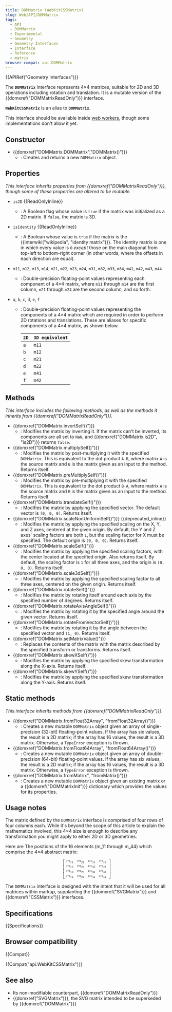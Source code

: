 ```yaml
---
title: DOMMatrix (WebKitCSSMatrix)
slug: Web/API/DOMMatrix
tags:
  - API
  - DOMMatrix
  - Experimental
  - Geometry
  - Geometry Interfaces
  - Interface
  - Reference
  - matrix
browser-compat: api.DOMMatrix
---
```

{{APIRef("Geometry Interfaces")}}

The **`DOMMatrix`** interface represents 4×4 matrices, suitable for 2D and 3D operations including rotation and translation. It is a mutable version of the {{domxref("DOMMatrixReadOnly")}} interface.

**`WebKitCSSMatrix`** is an alias to **`DOMMatrix`**.

This interface should be available inside [web workers](/en-US/docs/Web/API/Web_Workers_API), though some implementations don't allow it yet.

## Constructor

- {{domxref("DOMMatrix.DOMMatrix","DOMMatrix()")}}
  - : Creates and returns a new `DOMMatrix` object.

## Properties

_This interface inherits properties from {{domxref("DOMMatrixReadOnly")}}, though some of these properties are altered to be mutable._

- `is2D` {{ReadOnlyInline}}
  - : A Boolean flag whose value is `true` if the matrix was initialized as a 2D matrix. If `false`, the matrix is 3D.
- `isIdentity` {{ReadOnlyInline}}
  - : A Boolean whose value is `true` if the matrix is the {{interwiki("wikipedia", "identity matrix")}}. The identity matrix is one in which every value is `0` _except_ those on the main diagonal from top-left to bottom-right corner (in other words, where the offsets in each direction are equal).
- `m11`, `m12`, `m13`, `m14`, `m21`, `m22`, `m23`, `m24`, `m31`, `m32`, `m33`, `m34`, `m41`, `m42`, `m43`, `m44`
  - : Double-precision floating-point values representing each component of a 4×4 matrix, where `m11` through `m14` are the first column, `m21` through `m24` are the second column, and so forth.
- `a`, `b`, `c`, `d`, `e`, `f`

  - : Double-precision floating-point values representing the components of a 4×4 matrix which are required in order to perform 2D rotations and translations. These are aliases for specific components of a 4×4 matrix, as shown below.

    | `2D` | `3D equivalent` |
    | ---- | --------------- |
    | `a`  | `m11`           |
    | `b`  | `m12`           |
    | `c`  | `m21`           |
    | `d`  | `m22`           |
    | `e`  | `m41`           |
    | `f`  | `m42`           |

## Methods

_This interface includes the following methods, as well as the methods it inherits from {{domxref("DOMMatrixReadOnly")}}._

- {{domxref("DOMMatrix.invertSelf()")}}
  - : Modifies the matrix by inverting it. If the matrix can't be inverted, its components are all set to `NaN`, and {{domxref("DOMMatrix.is2D", "is2D")}} returns `false`.
- {{domxref("DOMMatrix.multiplySelf()")}}
  - : Modifies the matrix by post-multiplying it with the specified `DOMMatrix`. This is equivalent to the dot product `A⋅B`, where matrix `A` is the source matrix and `B` is the matrix given as an input to the method. Returns itself.
- {{domxref("DOMMatrix.preMultiplySelf()")}}
  - : Modifies the matrix by pre-multiplying it with the specified `DOMMatrix`. This is equivalent to the dot product `B⋅A`, where matrix `A` is the source matrix and `B` is the matrix given as an input to the method. Returns itself.
- {{domxref("DOMMatrix.translateSelf()")}}
  - : Modifies the matrix by applying the specified vector. The default vector is `[0, 0, 0]`. Returns itself.
- {{domxref("DOMMatrix.scaleNonUniformSelf()")}} {{deprecated_inline}}
  - : Modifies the matrix by applying the specified scaling on the X, Y, and Z axes, centered at the given origin. By default, the Y and Z axes' scaling factors are both `1`, but the scaling factor for X must be specified. The default origin is `(0, 0, 0)`. Returns itself.
- {{domxref("DOMMatrix.scaleSelf()")}}
  - : Modifies the matrix by applying the specified scaling factors, with the center located at the specified origin. Also returns itself. By default, the scaling factor is `1` for all three axes, and the origin is `(0, 0, 0)`. Returns itself.
- {{domxref("DOMMatrix.scale3dSelf()")}}
  - : Modifies the matrix by applying the specified scaling factor to all three axes, centered on the given origin. Returns itself.
- {{domxref("DOMMatrix.rotateSelf()")}}
  - : Modifies the matrix by rotating itself around each axis by the specified number of degrees. Returns itself.
- {{domxref("DOMMatrix.rotateAxisAngleSelf()")}}
  - : Modifies the matrix by rotating it by the specified angle around the given vector. Returns itself.
- {{domxref("DOMMatrix.rotateFromVectorSelf()")}}
  - : Modifies the matrix by rotating it by the angle between the specified vector and `(1, 0)`. Returns itself.
- {{domxref("DOMMatrix.setMatrixValue()")}}
  - : Replaces the contents of the matrix with the matrix described by the specified transform or transforms. Returns itself.
- {{domxref("DOMMatrix.skewXSelf()")}}
  - : Modifies the matrix by applying the specified skew transformation along the X-axis. Returns itself.
- {{domxref("DOMMatrix.skewYSelf()")}}
  - : Modifies the matrix by applying the specified skew transformation along the Y-axis. Returns itself.

## Static methods

_This interface inherits methods from {{domxref("DOMMatrixReadOnly")}}._

- {{domxref("DOMMatrix.fromFloat32Array", "fromFloat32Array()")}}
  - : Creates a new mutable `DOMMatrix` object given an array of single-precision (32-bit) floating-point values. If the array has six values, the result is a 2D matrix; if the array has 16 values, the result is a 3D matrix. Otherwise, a `TypeError` exception is thrown.
- {{domxref("DOMMatrix.fromFloat64Array", "fromFloat64Array()")}}
  - : Creates a new mutable `DOMMatrix` object given an array of double-precision (64-bit) floating-point values. If the array has six values, the result is a 2D matrix; if the array has 16 values, the result is a 3D matrix. Otherwise, a `TypeError` exception is thrown.
- {{domxref("DOMMatrix.fromMatrix", "fromMatrix()")}}
  - : Creates a new mutable `DOMMatrix` object given an existing matrix or a {{domxref("DOMMatrixInit")}} dictionary which provides the values for its properties.

## Usage notes

The matrix defined by the `DOMMatrix` interface is comprised of four rows of four columns each. While it's beyond the scope of this article to explain the mathematics involved, this 4×4 size is enough to describe any transformation you might apply to either 2D or 3D geometries.

Here are The positions of the 16 elements (m_11 through m_44) which comprise the 4×4 abstract matrix:

<math display="block"><semantics><mrow><mo>[</mo><mtable rowspacing="0.5ex"><mtr><mtd><msub><mi>m</mi><mn>11</mn></msub></mtd><mtd><msub><mi>m</mi><mn>21</mn></msub></mtd><mtd><msub><mi>m</mi><mn>31</mn></msub></mtd><mtd><msub><mi>m</mi><mn>41</mn></msub></mtd></mtr><mtr><mtd><msub><mi>m</mi><mn>12</mn></msub></mtd><mtd><msub><mi>m</mi><mn>22</mn></msub></mtd><mtd><msub><mi>m</mi><mn>32</mn></msub></mtd><mtd><msub><mi>m</mi><mn>42</mn></msub></mtd></mtr><mtr><mtd><msub><mi>m</mi><mn>13</mn></msub></mtd><mtd><msub><mi>m</mi><mn>23</mn></msub></mtd><mtd><msub><mi>m</mi><mn>33</mn></msub></mtd><mtd><msub><mi>m</mi><mn>43</mn></msub></mtd></mtr><mtr><mtd><msub><mi>m</mi><mn>14</mn></msub></mtd><mtd><msub><mi>m</mi><mn>24</mn></msub></mtd><mtd><msub><mi>m</mi><mn>34</mn></msub></mtd><mtd><msub><mi>m</mi><mn>44</mn></msub></mtd></mtr></mtable><mo>]</mo></mrow><annotation encoding="TeX">\left [ \begin{matrix} m_{11} &#x26; m_{21} &#x26; m_{31} &#x26; m_{41} \\ m_{12} &#x26; m_{22} &#x26; m_{32} &#x26; m_{42} \\ m_{13} &#x26; m_{23} &#x26; m_{33} &#x26; m_{43} \\ m_{14} &#x26; m_{24} &#x26; m_{34} &#x26; m_{44} \end{matrix} \right ]</annotation></semantics></math>

The `DOMMatrix` interface is designed with the intent that it will be used for all matrices within markup, supplanting the {{domxref("SVGMatrix")}} and {{domxref("CSSMatrix")}} interfaces.

## Specifications

{{Specifications}}

## Browser compatibility

{{Compat}}

{{Compat("api.WebKitCSSMatrix")}}

## See also

- Its non-modifiable counterpart, {{domxref("DOMMatrixReadOnly")}}
- {{domxref("SVGMatrix")}}, the SVG matrix intended to be superseded by {{domxref("DOMMatrix")}}
